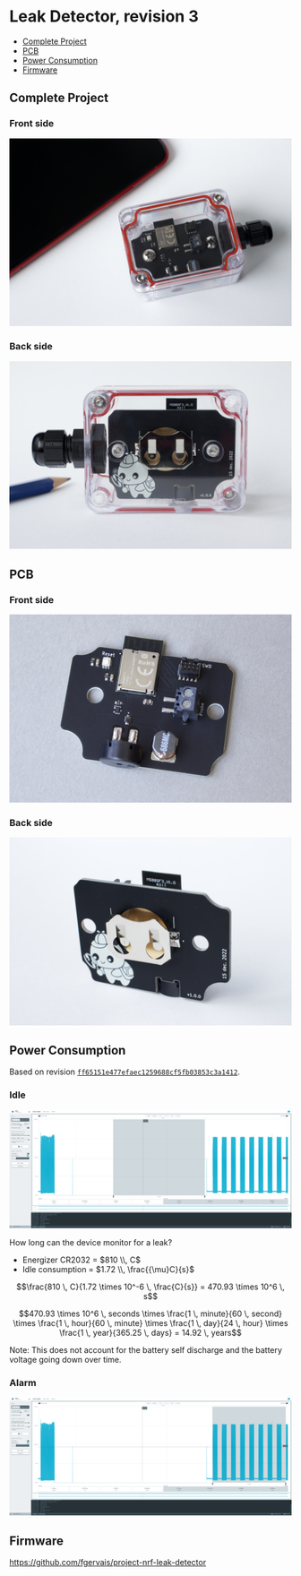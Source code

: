 # Leak Detector, revision 3

- [Complete Project](#complete-project)
- [PCB](#pcb)
- [Power Consumption](#power-consumption)
- [Firmware](#firmware)

## Complete Project

### Front side

![Front](assets/img/IMG_1487.jpg)

### Back side

![Back](assets/img/IMG_1478.jpg)

## PCB

### Front side

![Front](assets/img/IMG_1462.jpg)

### Back side

![Back](assets/img/IMG_1466.jpg)

## Power Consumption

Based on revision [`ff65151e477efaec1259688cf5fb03853c3a1412`](https://github.com/fgervais/project-nrf-leak-detector/tree/ff65151e477efaec1259688cf5fb03853c3a1412/app/src).

### Idle

![Idle](assets/img/power_idle.png)

How long can the device monitor for a leak?

- Energizer CR2032 = $810 \\, C$
- Idle consumption = $1.72 \\, \frac{{\mu}C}{s}$

```math
\frac{810 \, C}{1.72 \times 10^-6 \, \frac{C}{s}} = 470.93 \times 10^6 \, s
```

```math
470.93 \times 10^6 \, seconds \times \frac{1 \, minute}{60 \, second} \times \frac{1 \, hour}{60 \, minute} \times \frac{1 \, day}{24 \, hour} \times \frac{1 \, year}{365.25 \, days} = 14.92 \, years
```

Note: This does not account for the battery self discharge and the battery voltage
going down over time.

### Alarm

![Alarm](assets/img/power_alarm.png)

## Firmware

https://github.com/fgervais/project-nrf-leak-detector
